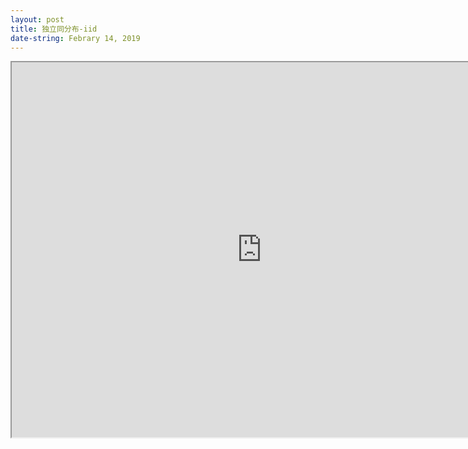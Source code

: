 ```yaml
---
layout: post
title: 独立同分布-iid
date-string: Febrary 14, 2019
---
```


<iframe src="https://zhuanlan.zhihu.com/p/52530189" width="800" height="600"></frame><br>
<a href="https://zhuanlan.zhihu.com/p/52530189"> 独立同分布-iid</a><br>

